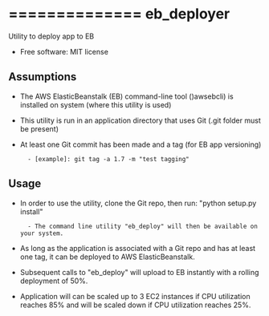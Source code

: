 ==============
eb_deployer
==============



Utility to deploy app to EB


* Free software: MIT license


Assumptions
--------

* The AWS ElasticBeanstalk (EB) command-line tool ()awsebcli) is installed on system (where this utility is used)
* This utility is run in an application directory that uses Git (.git folder must be present)
* At least one Git commit has been made and a tag (for EB app versioning)

        - [example]: git tag -a 1.7 -m "test tagging"

Usage
----


* In order to use the utility, clone the Git repo, then run: "python setup.py install"

        - The command line utility "eb_deploy" will then be available on your system.

* As long as the application is associated with a Git repo and has at least one tag,
it can be deployed to AWS ElasticBeanstalk.

* Subsequent calls to "eb_deploy" will upload to EB instantly with a rolling deployment of 50%.
* Application will can be scaled up to 3 EC2 instances if CPU utilization reaches 85% and will be scaled down if CPU utilization reaches 25%.

